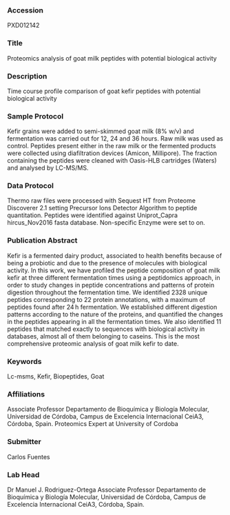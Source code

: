 ### Accession
PXD012142

### Title
Proteomics analysis of goat milk peptides with potential biological activity

### Description
Time course profile comparison of goat kefir peptides with potential biological activity

### Sample Protocol
Kefir grains were added to semi-skimmed goat milk (8% w/v) and fermentation was carried out for 12, 24 and 36 hours. Raw milk was used as control.  Peptides present either in the raw milk or the fermented products were collected using diafiltration devices (Amicon, Millipore). The fraction containing the peptides were cleaned with Oasis-HLB cartridges (Waters) and analysed by LC-MS/MS.

### Data Protocol
Thermo raw files were processed with Sequest HT from Proteome Discoverer 2.1 setting Precursor Ions Detector Algorithm to peptide quantitation. Peptides were identified against Uniprot_Capra hircus_Nov2016 fasta database. Non-specific Enzyme were set to on.

### Publication Abstract
Kefir is a fermented dairy product, associated to health benefits because of being a probiotic and due to the presence of molecules with biological activity. In this work, we have profiled the peptide composition of goat milk kefir at three different fermentation times using a peptidomics approach, in order to study changes in peptide concentrations and patterns of protein digestion throughout the fermentation time. We identified 2328 unique peptides corresponding to 22 protein annotations, with a maximum of peptides found after 24&#x202f;h fermentation. We established different digestion patterns according to the nature of the proteins, and quantified the changes in the peptides appearing in all the fermentation times. We also identified 11 peptides that matched exactly to sequences with biological activity in databases, almost all of them belonging to caseins. This is the most comprehensive proteomic analysis of goat milk kefir to date.

### Keywords
Lc-msms, Kefir, Biopeptides, Goat

### Affiliations
Associate Professor Departamento de Bioquímica y Biología Molecular, Universidad de Córdoba, Campus de Excelencia Internacional CeiA3, Córdoba, Spain.
Proteomics Expert at University of Cordoba

### Submitter
Carlos Fuentes

### Lab Head
Dr Manuel J. Rodriguez-Ortega
Associate Professor Departamento de Bioquímica y Biología Molecular, Universidad de Córdoba, Campus de Excelencia Internacional CeiA3, Córdoba, Spain.


